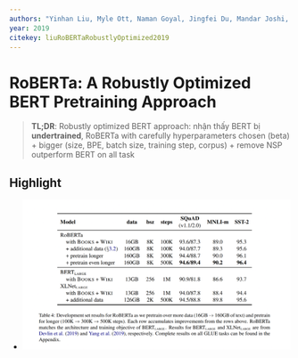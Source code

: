 ```yaml
---
authors: "Yinhan Liu, Myle Ott, Naman Goyal, Jingfei Du, Mandar Joshi, Danqi Chen, Omer Levy, Mike Lewis, Luke Zettlemoyer, Veselin Stoyanov"
year: 2019
citekey: liuRoBERTaRobustlyOptimized2019
---
```


# RoBERTa: A Robustly Optimized BERT Pretraining Approach
> **TL;DR**:  Robustly optimized BERT approach: nhận thấy BERT bị **undertrained**, RoBERTa with carefully hyperparameters chosen (beta) + bigger (size, BPE,  batch size, training step, corpus) + remove NSP outperform BERT on all task

## Highlight
- ![](./static/images/2021-05-12-14-57-47.png)